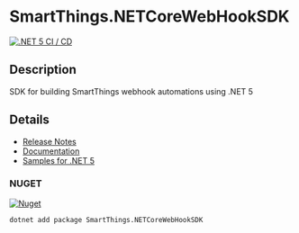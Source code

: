 # SmartThings.NETCoreWebHookSDK

[![.NET 5 CI / CD](https://github.com/ianisms/SmartThings.NETCoreWebHookSDK/actions/workflows/dotnet-5-cicd.yml/badge.svg)](https://github.com/ianisms/SmartThings.NETCoreWebHookSDK/actions/workflows/dotnet-5-cicd.yml)

## Description

SDK for building SmartThings webhook automations using .NET 5

## Details

- [Release Notes](https://github.com/ianisms/SmartThings.NETCoreWebHookSDK/blob/master/docs/RELEASENOTES.md)
- [Documentation](https://ianisms.github.io/SmartThings.NETCoreWebHookSDK/)
- [Samples for .NET 5](https://github.com/ianisms/SmartThings.NETCoreWebHookSDK/tree/master/samples)

### NUGET

[![Nuget](https://img.shields.io/nuget/v/SmartThings.NETCoreWebHookSDK)](https://www.nuget.org/packages/SmartThings.NETCoreWebHookSDK/)

```batch
dotnet add package SmartThings.NETCoreWebHookSDK
```
